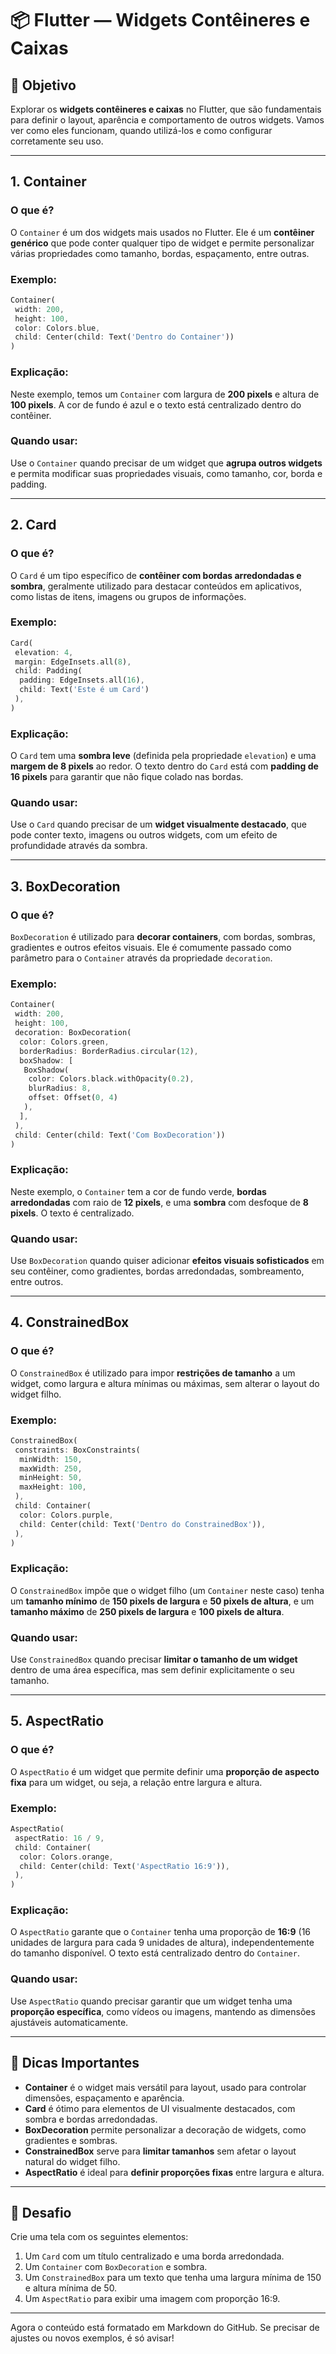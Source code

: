 # 📦 Flutter — Widgets Contêineres e Caixas

## 🧭 Objetivo  
Explorar os **widgets contêineres e caixas** no Flutter, que são fundamentais para definir o layout, aparência e comportamento de outros widgets. Vamos ver como eles funcionam, quando utilizá-los e como configurar corretamente seu uso.

---

## 1. Container

### O que é?  
O `Container` é um dos widgets mais usados no Flutter. Ele é um **contêiner genérico** que pode conter qualquer tipo de widget e permite personalizar várias propriedades como tamanho, bordas, espaçamento, entre outras.

### Exemplo:

```dart
Container(  
 width: 200,  
 height: 100,  
 color: Colors.blue,  
 child: Center(child: Text('Dentro do Container'))  
)
```

### Explicação:  
Neste exemplo, temos um `Container` com largura de **200 pixels** e altura de **100 pixels**. A cor de fundo é azul e o texto está centralizado dentro do contêiner.

### Quando usar:  
Use o `Container` quando precisar de um widget que **agrupa outros widgets** e permita modificar suas propriedades visuais, como tamanho, cor, borda e padding.

---

## 2. Card

### O que é?  
O `Card` é um tipo específico de **contêiner com bordas arredondadas e sombra**, geralmente utilizado para destacar conteúdos em aplicativos, como listas de itens, imagens ou grupos de informações.

### Exemplo:

```dart
Card(  
 elevation: 4,  
 margin: EdgeInsets.all(8),  
 child: Padding(  
  padding: EdgeInsets.all(16),  
  child: Text('Este é um Card')  
 ),  
)
```

### Explicação:  
O `Card` tem uma **sombra leve** (definida pela propriedade `elevation`) e uma **margem de 8 pixels** ao redor. O texto dentro do `Card` está com **padding de 16 pixels** para garantir que não fique colado nas bordas.

### Quando usar:  
Use o `Card` quando precisar de um **widget visualmente destacado**, que pode conter texto, imagens ou outros widgets, com um efeito de profundidade através da sombra.

---

## 3. BoxDecoration

### O que é?  
`BoxDecoration` é utilizado para **decorar containers**, com bordas, sombras, gradientes e outros efeitos visuais. Ele é comumente passado como parâmetro para o `Container` através da propriedade `decoration`.

### Exemplo:

```dart
Container(  
 width: 200,  
 height: 100,  
 decoration: BoxDecoration(  
  color: Colors.green,  
  borderRadius: BorderRadius.circular(12),  
  boxShadow: [  
   BoxShadow(  
    color: Colors.black.withOpacity(0.2),  
    blurRadius: 8,  
    offset: Offset(0, 4)  
   ),  
  ],  
 ),  
 child: Center(child: Text('Com BoxDecoration'))  
)
```

### Explicação:  
Neste exemplo, o `Container` tem a cor de fundo verde, **bordas arredondadas** com raio de **12 pixels**, e uma **sombra** com desfoque de **8 pixels**. O texto é centralizado.

### Quando usar:  
Use `BoxDecoration` quando quiser adicionar **efeitos visuais sofisticados** em seu contêiner, como gradientes, bordas arredondadas, sombreamento, entre outros.

---

## 4. ConstrainedBox

### O que é?  
O `ConstrainedBox` é utilizado para impor **restrições de tamanho** a um widget, como largura e altura mínimas ou máximas, sem alterar o layout do widget filho.

### Exemplo:

```dart
ConstrainedBox(  
 constraints: BoxConstraints(  
  minWidth: 150,  
  maxWidth: 250,  
  minHeight: 50,  
  maxHeight: 100,  
 ),  
 child: Container(  
  color: Colors.purple,  
  child: Center(child: Text('Dentro do ConstrainedBox')),  
 ),  
)
```

### Explicação:  
O `ConstrainedBox` impõe que o widget filho (um `Container` neste caso) tenha um **tamanho mínimo** de **150 pixels de largura** e **50 pixels de altura**, e um **tamanho máximo** de **250 pixels de largura** e **100 pixels de altura**.

### Quando usar:  
Use `ConstrainedBox` quando precisar **limitar o tamanho de um widget** dentro de uma área específica, mas sem definir explicitamente o seu tamanho.

---

## 5. AspectRatio

### O que é?  
O `AspectRatio` é um widget que permite definir uma **proporção de aspecto fixa** para um widget, ou seja, a relação entre largura e altura.

### Exemplo:

```dart
AspectRatio(  
 aspectRatio: 16 / 9,  
 child: Container(  
  color: Colors.orange,  
  child: Center(child: Text('AspectRatio 16:9')),  
 ),  
)
```

### Explicação:  
O `AspectRatio` garante que o `Container` tenha uma proporção de **16:9** (16 unidades de largura para cada 9 unidades de altura), independentemente do tamanho disponível. O texto está centralizado dentro do `Container`.

### Quando usar:  
Use `AspectRatio` quando precisar garantir que um widget tenha uma **proporção específica**, como vídeos ou imagens, mantendo as dimensões ajustáveis automaticamente.

---

## 🧠 Dicas Importantes

- **Container** é o widget mais versátil para layout, usado para controlar dimensões, espaçamento e aparência.
- **Card** é ótimo para elementos de UI visualmente destacados, com sombra e bordas arredondadas.
- **BoxDecoration** permite personalizar a decoração de widgets, como gradientes e sombras.
- **ConstrainedBox** serve para **limitar tamanhos** sem afetar o layout natural do widget filho.
- **AspectRatio** é ideal para **definir proporções fixas** entre largura e altura.

---

## 🧪 Desafio

Crie uma tela com os seguintes elementos:
1. Um `Card` com um título centralizado e uma borda arredondada.
2. Um `Container` com `BoxDecoration` e sombra.
3. Um `ConstrainedBox` para um texto que tenha uma largura mínima de 150 e altura mínima de 50.
4. Um `AspectRatio` para exibir uma imagem com proporção 16:9.

---

Agora o conteúdo está formatado em Markdown do GitHub. Se precisar de ajustes ou novos exemplos, é só avisar!
